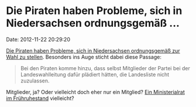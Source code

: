 Die Piraten haben Probleme, sich in Niedersachsen ordnungsgemäß \...
====================================================================

Date: 2012-11-22 20:29:20

[Die Piraten haben Probleme, sich in Niedersachsen ordnungsgemäß zur
Wahl zu
stellen](http://www.neuepresse.de/Nachrichten/Niedersachsen/Uebersicht/Piraten-muessen-um-Teilnahme-an-Landtagswahl-bangen).
Besonders ins Auge sticht dabei diese Passage:

> Bei den Piraten komme hinzu, dass selbst Mitglieder der Partei bei der
> Landeswahlleitung dafür plädiert hätten, die Landesliste nicht
> zuzulassen.

Mitglieder, ja? Oder vielleicht doch eher nur ein Mitglied? [Ein
Ministerialrat im Frühruhestand](/?ts=ae53e3af) vielleicht?
